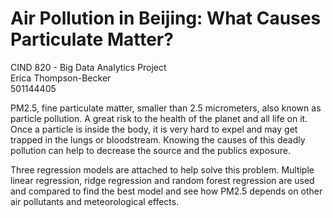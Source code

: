 # Air Pollution in Beijing: What Causes Particulate Matter?
CIND 820 - Big Data Analytics Project   
Erica Thompson-Becker  
501144405    
  
  
PM2.5, fine particulate matter, smaller than 2.5 micrometers, also known as particle pollution.  A great risk to the health of the planet and all life on it. Once a particle is inside the body, it is very hard to expel and may get trapped in the lungs or bloodstream. Knowing the causes of this deadly pollution can help to decrease the source and the publics exposure. 

Three regression models are attached to help solve this problem. Multiple linear regression, ridge regression and random forest regression are used and compared to find the best model and see how PM2.5 depends on other air pollutants and meteorological effects. 


